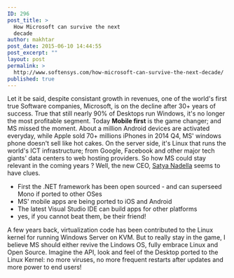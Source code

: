 ```yaml
---
ID: 296
post_title: >
  How Microsoft can survive the next
  decade
author: makhtar
post_date: 2015-06-10 14:44:55
post_excerpt: ""
layout: post
permalink: >
  http://www.softensys.com/how-microsoft-can-survive-the-next-decade/
published: true
---
```

Let it be said, despite consistant growth in revenues, one of the world's first true Software companies, Microsoft, is on the decline after 30+ years of success. True that still nearly 90% of Desktops run Windows, it's no longer the most profitable segment. Today <strong>Mobile first</strong> is the game changer; and MS missed the moment. About a million Android devices are activated everyday, while Apple sold 70+ millions iPhones in 2014 Q4, MS' windows phone doesn't sell like hot cakes. On the server side, it's Linux that runs the world's ICT infrastructure; from Google, Facebook and other major tech giants' data centers to web hosting providers. So how MS could stay relevant in the coming years ? Well, the new CEO, <a href="http://news.microsoft.com/ceo/index.html" target="_blank">Satya Nadella</a> seems to have clues.
<ul>
	<li>First the .NET framework has been open sourced - and can superseed Mono if ported to other OSes</li>
	<li>MS' mobile apps are being ported to iOS and Android</li>
	<li>The latest Visual Studio IDE can build apps for other platforms</li>
	<li>yes, if you cannot beat them, be their friend!</li>
</ul>
A few years back, virtualization code has been contributed to the Linux kernel for running Windows Server on KVM. But to really stay in the game, I believe MS should either revive the Lindows OS, fully embrace Linux and Open Source. Imagine the API, look and feel of the Desktop ported to the Linux Kernel: no more viruses, no more frequent restarts after updates and more power to end users!

&nbsp;